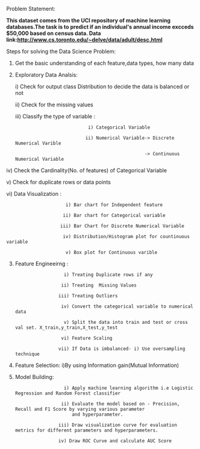 Problem Statement:

 **This dataset comes from the UCI repository of machine learning databases.The task is to predict if an individual's 
 annual income excceds $50,000 based on census data.
 Data link:http://www.cs.toronto.edu/~delve/data/adult/desc.html**
 
Steps for solving the Data Science Problem:

1. Get the basic understanding of each feature,data types, how many data

2. Exploratory Data Analsis:

   i) Check for output class Distribution to decide the data is balanced or not
   
	 ii) Check for the missing values
	 
	 iii) Classify the type of variable : 
	 
                                  i) Categorical Variable
				  
                                 ii) Numerical Variable-> Discrete Numerical Varible
				 
                                                       -> Continuous Numerical Variable
						       
  iv) Check the Cardinality(No. of features) of Categorical Variable
  
   v) Check for duplicate rows or data points
   
   vi) Data Visualization :
   
                          i) Bar chart for Independent feature
			  
                         ii) Bar chart for Categorical variable 
			 
                        iii) Bar Chart for Discrete Numerical Variable
			
                         iv) Distribution/Histogram plot for countinuous variable 
			 
                          v) Box plot for Continuous varible

 3. Feature Engineeirng  :
 
                          i) Treating Duplicate rows if any
			  
                         ii) Treating  Missing Values
			 
                        iii) Treating Outliers
			
                         iv) Convert the categorical variable to numerical data 
			 
                          v) Split the data into train and test or cross val set. X_train,y_train,X_test,y_test
			  
                         vi) Feature Scaling
			 
                        vii) If Data is imbalanced- i) Use oversampling technique


 4. Feature Selection: i)By using Information gain(Mutual Information)


 5. Model Building:
 
                          i) Apply machine learning algorithm i.e Logistic Regression and Random Forest classifier 
			  
                         ii) Evaluate the model based on - Precision, Recall and F1 Score by varying various parameter 
                             and hyperparameter.
			     
                        iii) Draw visualization curve for evaluation metrics for different parameters and hyperparameters.
			
                        iv) Draw ROC Curve and calculate AUC Score
